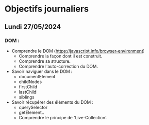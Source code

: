 # Objectifs journaliers

## Lundi 27/05/2024

### DOM :

- Comprendre le DOM (https://javascript.info/browser-environment)
  - Comprendre la façon dont il est construit.
  - Comprendre sa structure.
  - Comprendre l'auto-correction du DOM.
- Savoir naviguer dans le DOM :
  - documentElement
  - childNodes
  - firstChild
  - lastChild
  - siblings
- Savoir récupérer des éléments du DOM :
  - querySelector
  - getElement..
  - Comprendre le principe de 'Live-Collection'.
